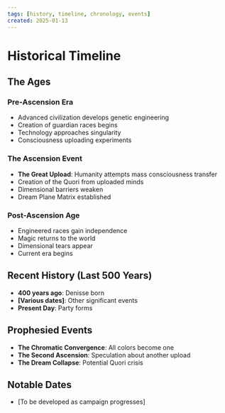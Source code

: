 ```yaml
---
tags: [history, timeline, chronology, events]
created: 2025-01-13
---
```


# Historical Timeline

## The Ages

### Pre-Ascension Era
- Advanced civilization develops genetic engineering
- Creation of guardian races begins
- Technology approaches singularity
- Consciousness uploading experiments

### The Ascension Event
- **The Great Upload**: Humanity attempts mass consciousness transfer
- Creation of the Quori from uploaded minds
- Dimensional barriers weaken
- Dream Plane Matrix established

### Post-Ascension Age
- Engineered races gain independence
- Magic returns to the world
- Dimensional tears appear
- Current era begins

## Recent History (Last 500 Years)
- **400 years ago**: Denisse born
- **[Various dates]**: Other significant events
- **Present Day**: Party forms

## Prophesied Events
- **The Chromatic Convergence**: All colors become one
- **The Second Ascension**: Speculation about another upload
- **The Dream Collapse**: Potential Quori crisis

## Notable Dates
- [To be developed as campaign progresses]